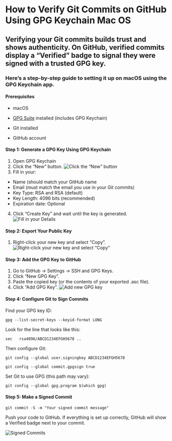 # How to Verify Git Commits on GitHub Using GPG Keychain Mac OS

## Verifying your Git commits builds trust and shows authenticity. On GitHub, verified commits display a “Verified” badge to signal they were signed with a trusted GPG key.


### Here’s a step-by-step guide to setting it up on macOS using the GPG Keychain app.

#### Prerequisites

- macOS

- [GPG Suite](https://gpgtools.org/) installed (includes GPG Keychain)

- Git installed

- GitHub account

#### **Step 1:** Generate a GPG Key Using GPG Keychain

1. Open GPG Keychain
2. Click the “New” button.
![Click the “New” button](https://dev-to-uploads.s3.amazonaws.com/uploads/articles/kq629eha4js5gn0burbw.png)
3. Fill in your:
- Name (should match your GitHub name
- Email (must match the email you use in your Git commits)
- Key Type: RSA and RSA (default)
- Key Length: 4096 bits (recommended)
- Expiration date: Optional
4. Click “Create Key” and wait until the key is generated.
![Fill in your Details](https://dev-to-uploads.s3.amazonaws.com/uploads/articles/3w37zpollylt72nrsgc0.png)

#### **Step 2:** Export Your Public Key
1. Right-click your new key and select “Copy”.
![Right-click your new key and select “Copy”](https://dev-to-uploads.s3.amazonaws.com/uploads/articles/z4uhrhh50tujx3ei7gj5.png)

#### **Step 3:** Add the GPG Key to GitHub
1. Go to GitHub → Settings → SSH and GPG Keys.
2. Click “New GPG Key”.
3. Paste the copied key (or the contents of your exported .asc file).
4. Click “Add GPG Key”.
![Add new GPG key](https://dev-to-uploads.s3.amazonaws.com/uploads/articles/cy77td5rifi62aww1e4z.png)

#### **Step 4:** Configure Git to Sign Commits
Find your GPG key ID:

`gpg --list-secret-keys --keyid-format LONG`

Look for the line that looks like this:

`sec   rsa4096/ABCD1234EFGH5678 ..`

Then configure Git:

`git config --global user.signingkey ABCD1234EFGH5678`

`git config --global commit.gpgsign true`

Set Git to use GPG (this path may vary):

`git config --global gpg.program $(which gpg)`


#### **Step 5:** Make a Signed Commit

`git commit -S -m "Your signed commit message"`


Push your code to GitHub. If everything is set up correctly, GitHub will show a Verified badge next to your commit.

![Signed Commits](https://dev-to-uploads.s3.amazonaws.com/uploads/articles/xm2p6qtfnrmqybdkj6v8.png)















